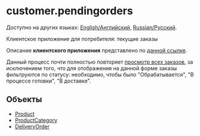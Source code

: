 # customer.pendingorders

Доступно на других языках: [English/Английский](customer.pendingorders.md), [Russian/Русский](customer.pendingorders.ru.md). 

Клиентское приложение для потребителя: текущие заказы

Описание **клиентского приложения** представлено по [данной ссылке](../../frontend/customerclient.ru.md).

Данный процесс почти полностью повторяет [просмотр всех заказов](customer.orders.ru.md), за исключением того, что для отображения на данной форме заказы фильтруются по статусу: необходимо, чтобы было "Обрабатывается", "В процессе готовки", "В доставке".

## Объекты 

- [Product](https://github.com/alexeysp11/workflow-lib/blob/main/docs/Models/Business/Products/Product.md)
- [ProductCategory](https://github.com/alexeysp11/workflow-lib/blob/main/docs/Models/Business/Products/ProductCategory.md)
- [DeliveryOrder](https://github.com/alexeysp11/workflow-lib/blob/main/docs/Models/Business/BusinessDocuments/DeliveryOrder.md)

